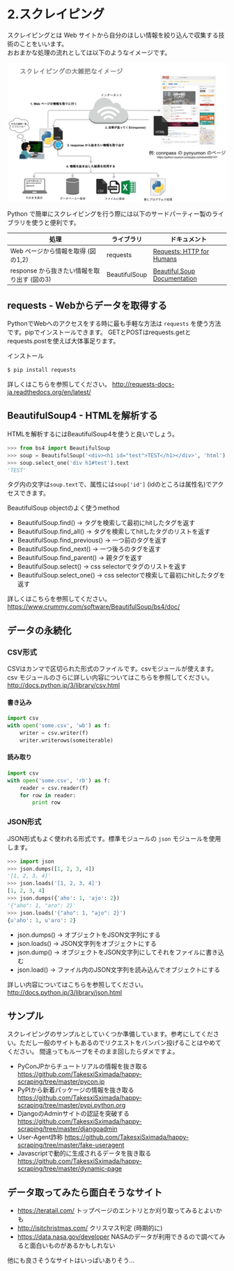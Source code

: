 # 2.スクレイピング

スクレイピングとは Web サイトから自分のほしい情報を絞り込んで収集する技術のことをいいます。  
おおまかな処理の流れとしては以下のようなイメージです。

![scraping-imagine](images/2/scraping-imagine.jpg)

Python で簡単にスクレイピングを行う際には以下のサードパーティー製のライブラリを使うと便利です。

処理 | ライブラリ | ドキュメント
-|-|-
Web ページから情報を取得 (図の1,2) | requests | [Requests: HTTP for Humans](http://docs.python-requests.org/en/master/)
response から抜きたい情報を取り出す (図の3) | BeautifulSoup | [Beautiful Soup Documentation](https://www.crummy.com/software/BeautifulSoup/bs4/doc/)

## requests - Webからデータを取得する

PythonでWebへのアクセスをする時に最も手軽な方法は `requests` を使う方法です。pipでインストールできます。
GETとPOSTはrequests.getとrequests.postを使えば大体事足ります。

インストール

```sh
$ pip install requests
```

詳しくはこちらを参照してください。
http://requests-docs-ja.readthedocs.org/en/latest/

## BeautifulSoup4 - HTMLを解析する

HTMLを解析するにはBeautifulSoup4を使うと良いでしょう。

```py
>>> from bs4 import BeautifulSoup
>>> soup = BeautifulSoup('<div><h1 id="test">TEST</h1></div>', 'html')
>>> soup.select_one('div h1#test').text
'TEST'
```

タグ内の文字は`soup.text`で、属性には`soup['id']` (idのところは属性名)でアクセスできます。

BeautifulSoup objectのよく使うmethod

- BeautifulSoup.find() -> タグを検索して最初にhitしたタグを返す
- BeautifulSoup.find_all() -> タグを検索してhitしたタグのリストを返す
- BeautifulSoup.find_previous() -> 一つ前のタグを返す
- BeautifulSoup.find_next() -> 一つ後ろのタグを返す
- BeautifulSoup.find_parent() -> 親タグを返す
- BeautifulSoup.select() -> css selectorでタグのリストを返す
- BeautifulSoup.select_one() -> css selectorで検索して最初にhitしたタグを返す


詳しくはこちらを参照してください。
https://www.crummy.com/software/BeautifulSoup/bs4/doc/

## データの永続化

### CSV形式

CSVはカンマで区切られた形式のファイルです。csvモジュールが使えます。
csv モジュールのさらに詳しい内容についてはこちらを参照してください。
http://docs.python.jp/3/library/csv.html

#### 書き込み

```py
import csv
with open('some.csv', 'wb') as f:
    writer = csv.writer(f)
    writer.writerows(someiterable)
```

#### 読み取り

```py
import csv
with open('some.csv', 'rb') as f:
    reader = csv.reader(f)
    for row in reader:
        print row
```

### JSON形式

JSON形式もよく使われる形式です。標準モジュールの `json` モジュールを使用します。

```py
>>> import json
>>> json.dumps([1, 2, 3, 4])
'[1, 2, 3, 4]'
>>> json.loads('[1, 2, 3, 4]')
[1, 2, 3, 4]
>>> json.dumps({'aho': 1, 'ajo': 2})
'{"aho": 1, "aro": 2}'
>>> json.loads('{"aho": 1, "ajo": 2}')
{u'aho': 1, u'aro': 2}
```

- json.dumps() -> オブジェクトをJSON文字列にする
- json.loads() -> JSON文字列をオブジェクトにする
- json.dump() -> オブジェクトをJSON文字列にしてそれをファイルに書き込む
- json.load() -> ファイル内のJSON文字列を読み込んでオブジェクトにする

詳しい内容についてはこちらを参照してください。
http://docs.python.jp/3/library/json.html

## サンプル

スクレイピングのサンプルとしていくつか準備しています。参考にしてください。ただし一般のサイトもあるのでリクエストをバンバン投げることはやめてください。
間違ってもループをそのまま回したらダメですよ。

- PyConJPからチュートリアルの情報を抜き取る https://github.com/TakesxiSximada/happy-scraping/tree/master/pycon.jp
- PyPIから新着パッケージの情報を抜き取る  https://github.com/TakesxiSximada/happy-scraping/tree/master/pypi.python.org
- DjangoのAdminサイトの認証を突破する https://github.com/TakesxiSximada/happy-scraping/tree/master/djangoadmin
- User-Agent詐称 https://github.com/TakesxiSximada/happy-scraping/tree/master/fake-useragent
- Javascriptで動的に生成されるデータを抜き取る https://github.com/TakesxiSximada/happy-scraping/tree/master/dynamic-page

## データ取ってみたら面白そうなサイト

- https://teratail.com/ トップページのエントリとか刈り取ってみるとよいかも
- http://isitchristmas.com/ クリスマス判定 (時期的に)
- https://data.nasa.gov/developer NASAのデータが利用できるので調べてみると面白いものがあるかもしれない

他にも良さそうなサイトはいっぱいありそう...
